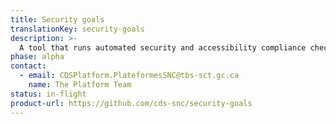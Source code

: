 ```yaml
---
title: Security goals
translationKey: security-goals
description: >-
  A tool that runs automated security and accessibility compliance checks at every deployment for Kubernetes based applications.
phase: alpha
contact:
  - email: CDSPlatform.PlateformesSNC@tbs-sct.gc.ca
    name: The Platform Team
status: in-flight
product-url: https://github.com/cds-snc/security-goals
---
```


